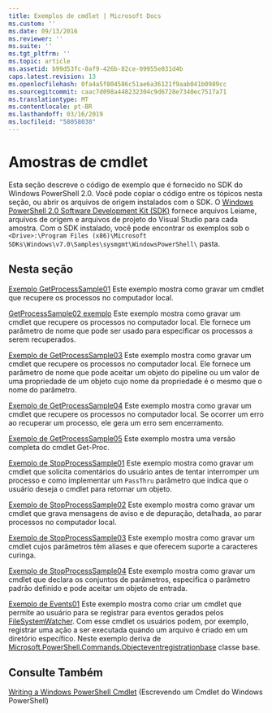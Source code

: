 ```yaml
---
title: Exemplos de cmdlet | Microsoft Docs
ms.custom: ''
ms.date: 09/13/2016
ms.reviewer: ''
ms.suite: ''
ms.tgt_pltfrm: ''
ms.topic: article
ms.assetid: b99d53fc-0af9-426b-82ce-09955e031d4b
caps.latest.revision: 13
ms.openlocfilehash: 0fa4a5f804586c51ae6a36121f9aab041b0989cc
ms.sourcegitcommit: caac7d098a448232304c9d6728e7340ec7517a71
ms.translationtype: MT
ms.contentlocale: pt-BR
ms.lasthandoff: 03/16/2019
ms.locfileid: "58058038"
---
```

# <a name="cmdlet-samples"></a>Amostras de cmdlet

Esta seção descreve o código de exemplo que é fornecido no SDK do Windows PowerShell 2.0. Você pode copiar o código entre os tópicos nesta seção, ou abrir os arquivos de origem instalados com o SDK. O [Windows PowerShell 2.0 Software Development Kit (SDK)](https://www.microsoft.com/en-us/download/details.aspx?id=2560) fornece arquivos Leiame, arquivos de origem e arquivos de projeto do Visual Studio para cada amostra. Com o SDK instalado, você pode encontrar os exemplos sob o `<Drive>:\Program Files (x86)\Microsoft SDKs\Windows\v7.0\Samples\sysmgmt\WindowsPowerShell\` pasta.

## <a name="in-this-section"></a>Nesta seção

[Exemplo GetProcessSample01](./getprocesssample01-sample.md) Este exemplo mostra como gravar um cmdlet que recupere os processos no computador local.

[GetProcessSample02 exemplo](./getprocesssample02-sample.md) Este exemplo mostra como gravar um cmdlet que recupere os processos no computador local. Ele fornece um parâmetro de nome que pode ser usado para especificar os processos a serem recuperados.

[Exemplo de GetProcessSample03](./getprocesssample03-sample.md) Este exemplo mostra como gravar um cmdlet que recupere os processos no computador local. Ele fornece um parâmetro de nome que pode aceitar um objeto do pipeline ou um valor de uma propriedade de um objeto cujo nome da propriedade é o mesmo que o nome do parâmetro.

[Exemplo de GetProcessSample04](./getprocesssample04-sample.md) Este exemplo mostra como gravar um cmdlet que recupere os processos no computador local. Se ocorrer um erro ao recuperar um processo, ele gera um erro sem encerramento.

[Exemplo de GetProcessSample05](./getprocesssample05-sample.md) Este exemplo mostra uma versão completa do cmdlet Get-Proc.

[Exemplo de StopProcessSample01](./stopprocesssample01-sample.md) Este exemplo mostra como gravar um cmdlet que solicita comentários do usuário antes de tentar interromper um processo e como implementar um `PassThru` parâmetro que indica que o usuário deseja o cmdlet para retornar um objeto.

[Exemplo de StopProcessSample02](./stopprocesssample02-sample.md) Este exemplo mostra como gravar um cmdlet que grava mensagens de aviso e de depuração, detalhada, ao parar processos no computador local.

[Exemplo de StopProcessSample03](./stopprocesssample03-sample.md) Este exemplo mostra como gravar um cmdlet cujos parâmetros têm aliases e que oferecem suporte a caracteres curinga.

[Exemplo de StopProcessSample04](./stopprocesssample04-sample.md) Este exemplo mostra como gravar um cmdlet que declara os conjuntos de parâmetros, especifica o parâmetro padrão definido e pode aceitar um objeto de entrada.

[Exemplo de Events01](./events01-sample.md) Este exemplo mostra como criar um cmdlet que permite ao usuário para se registrar para eventos gerados pelos [FileSystemWatcher](/dotnet/api/System.IO.FileSystemWatcher). Com esse cmdlet os usuários podem, por exemplo, registrar uma ação a ser executada quando um arquivo é criado em um diretório específico. Neste exemplo deriva de [Microsoft.PowerShell.Commands.Objecteventregistrationbase](/dotnet/api/Microsoft.PowerShell.Commands.ObjectEventRegistrationBase) classe base.

## <a name="see-also"></a>Consulte Também

[Writing a Windows PowerShell Cmdlet](./writing-a-windows-powershell-cmdlet.md) (Escrevendo um Cmdlet do Windows PowerShell)
